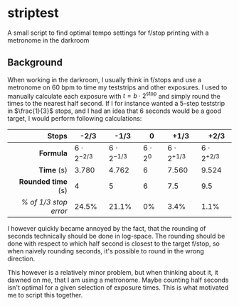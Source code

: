 # striptest
A small script to find optimal tempo settings for f/stop printing with a metronome in the darkroom
## Background

When working in the darkroom, I usually think in f/stops and use a metronome on 60 bpm to time my teststrips and other exposures.
I used to manually calculate each exposure with $t=b\cdot 2^{\text{stop}}$ and simply round the times to the nearest half second. If I for instance wanted a 5-step teststrip in $\frac{1}{3}$ stops, and I had an idea that 6 seconds would be a good target, I would perform following calculations:

| **Stops** | -2/3   | -1/3   | 0   |   +1/3|    +2/3   |
|-------:|--------|----------|----------|---------|-------------|
| **Formula** | $6\cdot2^{-2/3}$   | $6\cdot2^{-1/3}$   | $6\cdot2^{0}$   | $6\cdot2^{+1/3}$| $6\cdot2^{+2/3}$|
| **Time** (s)| 3.780   | 4.762  | 6   | 7.560 | 9.524| 
| **Rounded time** (s)| 4  | 5   | 6   | 7.5| 9.5 |
|*% of 1/3 stop error*| 24.5%| 21.1%|0%|3.4%| 1.1%|

I however quickly became annoyed by the fact, that the rounding of seconds technically should be done in log-space. The rounding should be done with respect to which half second is closest to the target f/stop, so when naively rounding seconds, it's possible to round in the wrong direction.

This however is a relatively minor problem, but when thinking about it, it dawned on me, that I am using a metronome. Maybe counting half seconds isn't optimal for a given selection of exposure times. This is what motivated me to script this together.

